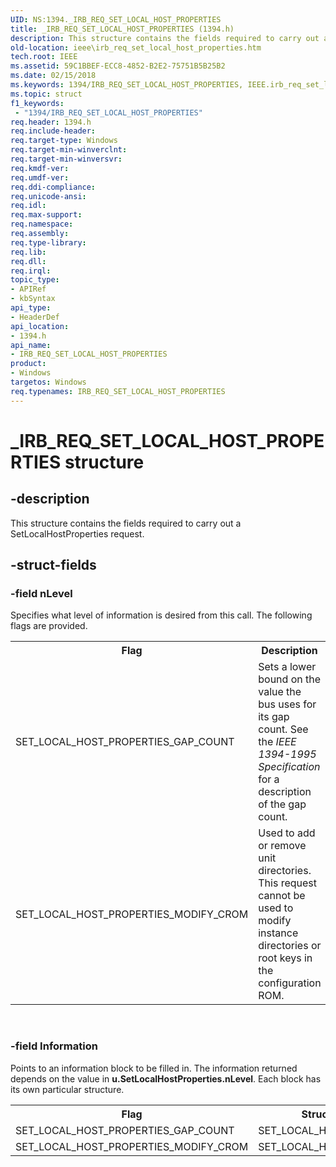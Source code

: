 ```yaml
---
UID: NS:1394._IRB_REQ_SET_LOCAL_HOST_PROPERTIES
title: _IRB_REQ_SET_LOCAL_HOST_PROPERTIES (1394.h)
description: This structure contains the fields required to carry out a SetLocalHostProperties request.
old-location: ieee\irb_req_set_local_host_properties.htm
tech.root: IEEE
ms.assetid: 59C1BBEF-ECC8-4852-B2E2-75751B5B25B2
ms.date: 02/15/2018
ms.keywords: 1394/IRB_REQ_SET_LOCAL_HOST_PROPERTIES, IEEE.irb_req_set_local_host_properties, IRB_REQ_SET_LOCAL_HOST_PROPERTIES, IRB_REQ_SET_LOCAL_HOST_PROPERTIES structure [Buses], _IRB_REQ_SET_LOCAL_HOST_PROPERTIES
ms.topic: struct
f1_keywords:
 - "1394/IRB_REQ_SET_LOCAL_HOST_PROPERTIES"
req.header: 1394.h
req.include-header: 
req.target-type: Windows
req.target-min-winverclnt: 
req.target-min-winversvr: 
req.kmdf-ver: 
req.umdf-ver: 
req.ddi-compliance: 
req.unicode-ansi: 
req.idl: 
req.max-support: 
req.namespace: 
req.assembly: 
req.type-library: 
req.lib: 
req.dll: 
req.irql: 
topic_type:
- APIRef
- kbSyntax
api_type:
- HeaderDef
api_location:
- 1394.h
api_name:
- IRB_REQ_SET_LOCAL_HOST_PROPERTIES
product:
- Windows
targetos: Windows
req.typenames: IRB_REQ_SET_LOCAL_HOST_PROPERTIES
---
```


# _IRB_REQ_SET_LOCAL_HOST_PROPERTIES structure


## -description


This structure contains the fields required to carry out a SetLocalHostProperties request.


## -struct-fields




### -field nLevel

Specifies what level of information is desired from this call. The following flags are provided.  

<table>
<tr>
<th>Flag</th>
<th>Description</th>
</tr>
<tr>
<td>
SET_LOCAL_HOST_PROPERTIES_GAP_COUNT 

</td>
<td>
Sets a lower bound on the value the bus uses for its gap count. See the <i>IEEE 1394-1995 Specification</i> for a description of the gap count. 

</td>
</tr>
<tr>
<td>
SET_LOCAL_HOST_PROPERTIES_MODIFY_CROM

</td>
<td>
Used to add or remove unit directories. This request cannot be used to modify instance directories or root keys in the configuration ROM. 

</td>
</tr>
</table>
 


### -field Information

Points to an information block to be filled in. The information returned depends on the value in <b>u.SetLocalHostProperties.nLevel</b>. Each block has its own particular structure.

<table>
<tr>
<th>Flag</th>
<th>Structure</th>
</tr>
<tr>
<td>
SET_LOCAL_HOST_PROPERTIES_GAP_COUNT 

</td>
<td>
SET_LOCAL_HOST_PROPS2

</td>
</tr>
<tr>
<td>
SET_LOCAL_HOST_PROPERTIES_MODIFY_CROM

</td>
<td>
SET_LOCAL_HOST_PROPS3

</td>
</tr>
</table>
 

